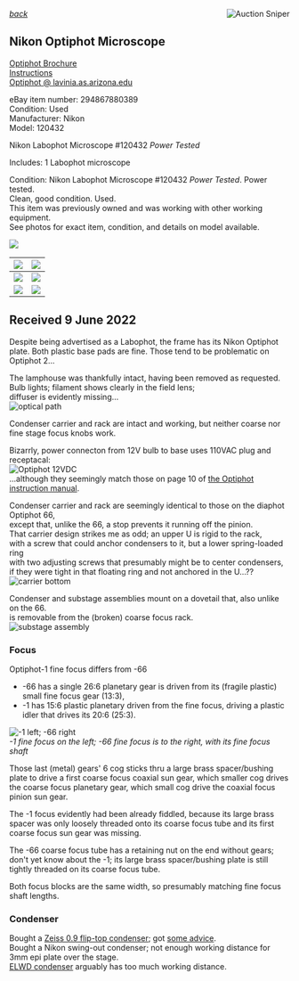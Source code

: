 *[back](../)*
<a href="https://www.gixen.com/index.php" name="9e092736783d0da1dfd8413d57d10faf
" target="_blank" >
<img align=right src="https://www.gixen.com/images/gixenlink.gif" border="0" alt="Auction Sniper" title="Auction Sniper">
</a>  
## Nikon Optiphot Microscope

[Optiphot Brochure](http://earth2geologists.net/Microscopes/documents/Nikon_Optiphot_Labophot_Pol_brochure.pdf)  
[Instructions](https://cmrf.research.uiowa.edu/sites/cmrf.research.uiowa.edu/files/nikon-optiphot-manual_0.pdf)  
[Optiphot @ lavinia.as.arizona.edu](https://lavinia.as.arizona.edu/~mtuell/scopes/Optiphot.php)  

eBay item number: 294867880389  
Condition: Used  
Manufacturer: Nikon  
Model:	120432  

Nikon Labophot Microscope #120432 *Power Tested*

Includes: 1 Labophot microscope 

Condition: Nikon Labophot Microscope #120432 *Power Tested*.  Power tested.  
Clean, good condition.  Used.  
This item was previously owned and was working with other working equipment.  
See photos for exact item, condition, and details on model available. 

![](front.jpg)  

| ![](right.jpg) | ![](left.jpg)  |
| -------------- | -------------- |
| ![](meter.jpg) | ![](lit.jpg)   |
| ![](lit_meter.jpg) | ![](unlit_meter.jpg) |  

## Received 9 June 2022  
Despite being advertised as a Labophot,
the frame has its Nikon Optiphot plate.
Both plastic base pads are fine.
Those tend to be problematic on Optiphot 2...  

The lamphouse was thankfully intact, having been removed as requested.  
Bulb lights; filament shows clearly in the field lens;  
diffuser is evidently missing...   
![optical path](OpticalPath.jpg)  

Condenser carrier and rack are intact and working, 
but neither coarse nor fine stage focus knobs work.  

Bizarrly, power connecton from 12V bulb to base uses 110VAC plug and receptacal:  
![Optiphot 12VDC](Optiphot_12VDC.jpg)  
...although they seemingly match those on page 10 of [the Optiphot instruction manual](https://cmrf.research.uiowa.edu/sites/cmrf.research.uiowa.edu/files/nikon-optiphot-manual_0.pdf).  

Condenser carrier and rack are seemingly identical to those on the diaphot Optiphot 66,  
except that, unlike the 66, a stop prevents it running off the pinion.  
That carrier design strikes me as odd; an upper U is rigid to the rack,  
with a screw that could anchor condensers to it, but a lower spring-loaded ring  
with two adjusting screws that presumably might be to center condensers,  
if they were tight in that floating ring and not anchored in the U...??  
![carrier bottom](bottom.jpg)  

Condenser and substage assemblies mount on a dovetail that, also unlike on the 66.  
is removable from the (broken) coarse focus rack.  
![substage assembly](focus.jpg)  

### Focus
Optiphot-1 fine focus differs from -66  
- -66 has a single 26:6 planetary gear is driven from its (fragile plastic) small fine focus gear (13:3), 
- -1 has 15:6 plastic planetary driven from the fine focus, driving a plastic idler that drives its 20:6 (25:3).  

![-1 left; -66 right](FineFocus.jpg)  
    *-1 fine focus on the left;  -66 fine focus is to the right, with its fine focus shaft*  

Those last (metal) gears' 6 cog sticks thru a large brass spacer/bushing plate to drive a first coarse focus coaxial sun gear,
which smaller cog drives the coarse focus planetary gear, which small cog drive the coaxial focus pinion sun gear.

The -1 focus evidently had been already fiddled, because
its large brass spacer was only loosely threaded onto its coarse focus tube 
and its first coarse focus sun gear was missing.

The -66 coarse focus tube has a retaining nut on the end without gears;
don't yet know about the -1; its large brass spacer/bushing plate is still tightly threaded on its coarse focus tube.

Both focus blocks are the same width, so presumably matching fine focus shaft lengths.   

### Condenser
Bought a [Zeiss 0.9 flip-top condenser](../ZeissCondenser);  got [some advice](https://www.microbehunter.com/microscopy-forum/viewtopic.php?f=5&t=15701).  
Bought a Nikon swing-out condenser; not enough working distance for 3mm epi plate over the stage.  
[ELWD condenser](../ELWDcondenser/index.html) arguably has too much working distance.  
